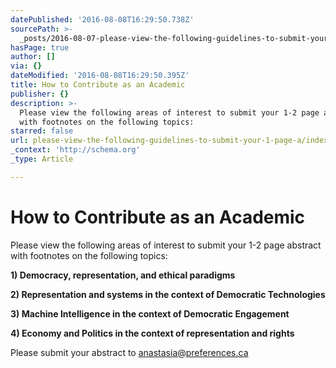 ```yaml
---
datePublished: '2016-08-08T16:29:50.738Z'
sourcePath: >-
  _posts/2016-08-07-please-view-the-following-guidelines-to-submit-your-1-page-a.md
hasPage: true
author: []
via: {}
dateModified: '2016-08-08T16:29:50.395Z'
title: How to Contribute as an Academic
publisher: {}
description: >-
  Please view the following areas of interest to submit your 1-2 page abstract
  with footnotes on the following topics:
starred: false
url: please-view-the-following-guidelines-to-submit-your-1-page-a/index.html
_context: 'http://schema.org'
_type: Article

---
```

# How to Contribute as an Academic

Please view the following areas of interest to submit your 1-2 page abstract with footnotes on the following topics:

**1) Democracy, representation, and ethical paradigms**

**2) Representation and systems in the context of Democratic Technologies**

**3) Machine Intelligence in the context of Democratic Engagement**

**4) Economy and Politics in the context of representation and rights**

Please submit your abstract to anastasia@preferences.ca